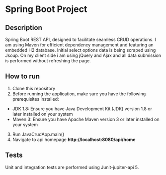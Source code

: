 # Spring Boot Project
## Description
Spring Boot REST API, designed to facilitate seamless CRUD operations. I am using Maven for efficient dependency management and featuring an embedded H2 database. Initial select options data is being scraped using Jsoup.
On my client side i am using jQuery and Ajax and all data submission is performed without refreshing the page.
## How to run
1. Clone this repository
2. Before running the application, make sure you have the following prerequisites installed:

- JDK 1.8: Ensure you have Java Development Kit (JDK) version 1.8 or later installed on your system
- Maven 3: Ensure you have Apache Maven version 3 or later installed on your system 
3. Run JavaCrudApp.main()
4. Navigate to api homepage **http://localhost:8080/api/home**
## Tests
Unit and integration tests are performed using Junit-jupiter-api 5.
